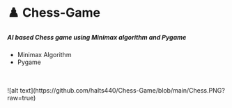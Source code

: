 # :chess_pawn: Chess-Game
##### AI based Chess game using Minimax algorithm and Pygame
* Minimax Algorithm
* Pygame
<br/>
<br/>
![alt text](https://github.com/halts440/Chess-Game/blob/main/Chess.PNG?raw=true)
